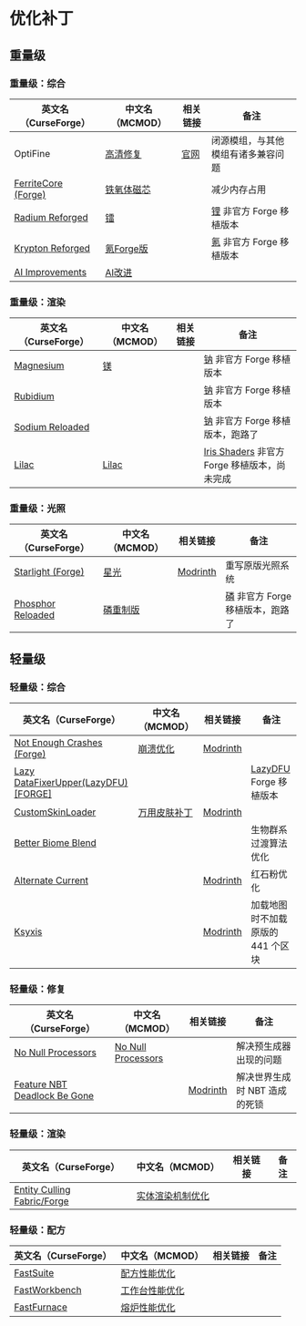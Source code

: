 # 优化补丁

## 重量级

### 重量级：综合

| 英文名（CurseForge）                                                              | 中文名（MCMOD）                                    | 相关链接                          | 备注                                                             |
| --------------------------------------------------------------------------------- | -------------------------------------------------- | --------------------------------- | ---------------------------------------------------------------- |
| OptiFine                                                                          | [高清修复](https://www.mcmod.cn/class/36.html)     | [官网](https://optifine.net/home) | 闭源模组，与其他模组有诸多兼容问题                               |
| [FerriteCore (Forge)](https://www.curseforge.com/minecraft/mc-mods/ferritecore)   | [铁氧体磁芯](https://www.mcmod.cn/class/3888.html) |                                   | 减少内存占用                                                     |
| [Radium Reforged](https://www.curseforge.com/minecraft/mc-mods/radium-reforged)   | [镭](https://www.mcmod.cn/class/5580.html)         |                                   | [锂](https://www.mcmod.cn/class/2292.html) 非官方 Forge 移植版本 |
| [Krypton Reforged](https://www.curseforge.com/minecraft/mc-mods/krypton-reforged) | [氪Forge版](https://www.mcmod.cn/class/5146.html)  |                                   | [氪](https://www.mcmod.cn/class/3399.html) 非官方 Forge 移植版本 |
| [AI Improvements](https://www.curseforge.com/minecraft/mc-mods/ai-improvements)   | [AI改进](https://www.mcmod.cn/class/1480.html)     |                                   |                                                                  |

### 重量级：渲染

| 英文名（CurseForge）                                                            | 中文名（MCMOD）                               | 相关链接 | 备注                                                                                 |
| ------------------------------------------------------------------------------- | --------------------------------------------- | -------- | ------------------------------------------------------------------------------------ |
| [Magnesium](https://www.curseforge.com/minecraft/mc-mods/sodium-reforged)       | [镁](https://www.mcmod.cn/class/4898.html)    |          | [钠](https://www.mcmod.cn/class/2785.html) 非官方 Forge 移植版本                     |
| [Rubidium](https://www.curseforge.com/minecraft/mc-mods/rubidium)               |                                               |          | [钠](https://www.mcmod.cn/class/2785.html) 非官方 Forge 移植版本                     |
| [Sodium Reloaded](https://www.curseforge.com/minecraft/mc-mods/sodium-reloaded) |                                               |          | [钠](https://www.mcmod.cn/class/2785.html) 非官方 Forge 移植版本，跑路了             |
| [Lilac](https://www.curseforge.com/minecraft/mc-mods/iris-reforged)             | [Lilac](https://www.mcmod.cn/class/5109.html) |          | [Iris Shaders](https://www.mcmod.cn/class/3697.html) 非官方 Forge 移植版本，尚未完成 |

### 重量级：光照

| 英文名（CurseForge）                                                                | 中文名（MCMOD）                                  | 相关链接                                             | 备注                                                                     |
| ----------------------------------------------------------------------------------- | ------------------------------------------------ | ---------------------------------------------------- | ------------------------------------------------------------------------ |
| [Starlight (Forge)](https://www.curseforge.com/minecraft/mc-mods/starlight-forge)   | [星光](https://www.mcmod.cn/class/3303.html)     | [Modrinth](https://modrinth.com/mod/starlight-forge) | 重写原版光照系统                                                         |
| [Phosphor Reloaded](https://www.curseforge.com/minecraft/mc-mods/phosphor-reloaded) | [磷重制版](https://www.mcmod.cn/class/5477.html) |                                                      | [磷](https://www.mcmod.cn/class/1766.html) 非官方 Forge 移植版本，跑路了 |

## 轻量级

### 轻量级：综合

| 英文名（CurseForge）                                                                                | 中文名（MCMOD）                                     | 相关链接                                               | 备注                                                           |
| --------------------------------------------------------------------------------------------------- | --------------------------------------------------- | ------------------------------------------------------ | -------------------------------------------------------------- |
| [Not Enough Crashes (Forge)](https://www.curseforge.com/minecraft/mc-mods/not-enough-crashes-forge) | [崩溃优化](https://www.mcmod.cn/class/2441.html)    | [Modrinth](https://modrinth.com/mod/notenoughcrashes)  |                                                                |
| [Lazy DataFixerUpper(LazyDFU) [FORGE]](https://www.curseforge.com/minecraft/mc-mods/lazy-dfu-forge) |                                                     |                                                        | [LazyDFU](https://www.mcmod.cn/class/3407.html) Forge 移植版本 |
| [CustomSkinLoader](https://www.curseforge.com/minecraft/mc-mods/customskinloader)                   | [万用皮肤补丁](https://www.mcmod.cn/class/883.html) | [Modrinth](https://modrinth.com/mod/customskinloader)  |                                                                |
| [Better Biome Blend](https://www.curseforge.com/minecraft/mc-mods/better-biome-blend)               |                                                     |                                                        | 生物群系过渡算法优化                                           |
| [Alternate Current](https://www.curseforge.com/minecraft/mc-mods/alternate-current)                 |                                                     | [Modrinth](https://modrinth.com/mod/alternate-current) | 红石粉优化                                                     |
| [Ksyxis](https://www.curseforge.com/minecraft/mc-mods/ksyxis)                                       |                                                     | [Modrinth](https://modrinth.com/mod/ksyxis)            | 加载地图时不加载原版的 441 个区块                              |

### 轻量级：修复

| 英文名（CurseForge）                                                                                      | 中文名（MCMOD）                                            | 相关链接                                                          | 备注                          |
| --------------------------------------------------------------------------------------------------------- | ---------------------------------------------------------- | ----------------------------------------------------------------- | ----------------------------- |
| [No Null Processors](https://www.curseforge.com/minecraft/mc-mods/no-null-processors)                     | [No Null Processors](https://www.mcmod.cn/class/5585.html) |                                                                   | 解决预生成器出现的问题        |
| [Feature NBT Deadlock Be Gone](https://www.curseforge.com/minecraft/mc-mods/feature-nbt-deadlock-be-gone) |                                                            | [Modrinth](https://modrinth.com/mod/feature-nbt-deadlock-be-gone) | 解决世界生成时 NBT 造成的死锁 |

### 轻量级：渲染

| 英文名（CurseForge）                                                                      | 中文名（MCMOD）                                          | 相关链接 | 备注 |
| ----------------------------------------------------------------------------------------- | -------------------------------------------------------- | -------- | ---- |
| [Entity Culling Fabric/Forge](https://www.curseforge.com/minecraft/mc-mods/entityculling) | [实体渲染机制优化](https://www.mcmod.cn/class/3629.html) |          |      |

### 轻量级：配方

| 英文名（CurseForge）                                                        | 中文名（MCMOD）                                        | 相关链接 | 备注 |
| --------------------------------------------------------------------------- | ------------------------------------------------------ | -------- | ---- |
| [FastSuite](https://www.curseforge.com/minecraft/mc-mods/fastsuite)         | [配方性能优化](https://www.mcmod.cn/class/3822.html)   |          |      |
| [FastWorkbench](https://www.curseforge.com/minecraft/mc-mods/fastworkbench) | [工作台性能优化](https://www.mcmod.cn/class/1486.html) |          |      |
| [FastFurnace](https://www.curseforge.com/minecraft/mc-mods/fastfurnace)     | [熔炉性能优化](https://www.mcmod.cn/class/1485.html)   |          |      |

